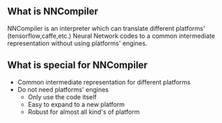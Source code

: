 ## What is NNCompiler
NNCompiler is an interpreter which can translate different platforms' (tensorflow,caffe,etc.) Neural Network codes to a common intermediate representation without using platforms' engines. 


## What is special for NNCompiler

* Common intermediate representation for different platforms
* Do not need platforms' engines
    * Only use the code itself
    * Easy to expand to a new platform
    * Robust for almost all kind's of platform

